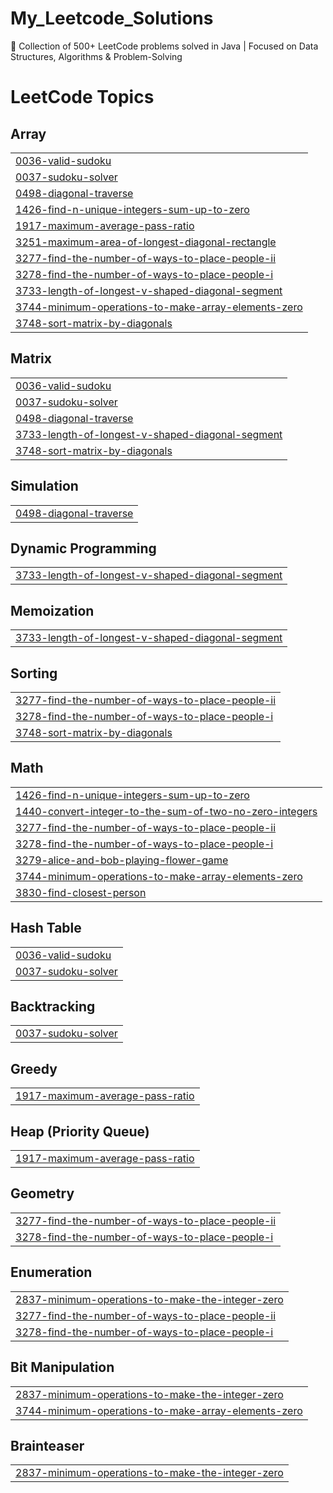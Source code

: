 # My_Leetcode_Solutions
🚀 Collection of 500+ LeetCode problems solved in Java | Focused on Data Structures, Algorithms &amp; Problem-Solving


<!---LeetCode Topics Start-->
# LeetCode Topics
## Array
|  |
| ------- |
| [0036-valid-sudoku](https://github.com/harimurari27/My_Leetcode_Solutions/tree/master/0036-valid-sudoku) |
| [0037-sudoku-solver](https://github.com/harimurari27/My_Leetcode_Solutions/tree/master/0037-sudoku-solver) |
| [0498-diagonal-traverse](https://github.com/harimurari27/My_Leetcode_Solutions/tree/master/0498-diagonal-traverse) |
| [1426-find-n-unique-integers-sum-up-to-zero](https://github.com/harimurari27/My_Leetcode_Solutions/tree/master/1426-find-n-unique-integers-sum-up-to-zero) |
| [1917-maximum-average-pass-ratio](https://github.com/harimurari27/My_Leetcode_Solutions/tree/master/1917-maximum-average-pass-ratio) |
| [3251-maximum-area-of-longest-diagonal-rectangle](https://github.com/harimurari27/My_Leetcode_Solutions/tree/master/3251-maximum-area-of-longest-diagonal-rectangle) |
| [3277-find-the-number-of-ways-to-place-people-ii](https://github.com/harimurari27/My_Leetcode_Solutions/tree/master/3277-find-the-number-of-ways-to-place-people-ii) |
| [3278-find-the-number-of-ways-to-place-people-i](https://github.com/harimurari27/My_Leetcode_Solutions/tree/master/3278-find-the-number-of-ways-to-place-people-i) |
| [3733-length-of-longest-v-shaped-diagonal-segment](https://github.com/harimurari27/My_Leetcode_Solutions/tree/master/3733-length-of-longest-v-shaped-diagonal-segment) |
| [3744-minimum-operations-to-make-array-elements-zero](https://github.com/harimurari27/My_Leetcode_Solutions/tree/master/3744-minimum-operations-to-make-array-elements-zero) |
| [3748-sort-matrix-by-diagonals](https://github.com/harimurari27/My_Leetcode_Solutions/tree/master/3748-sort-matrix-by-diagonals) |
## Matrix
|  |
| ------- |
| [0036-valid-sudoku](https://github.com/harimurari27/My_Leetcode_Solutions/tree/master/0036-valid-sudoku) |
| [0037-sudoku-solver](https://github.com/harimurari27/My_Leetcode_Solutions/tree/master/0037-sudoku-solver) |
| [0498-diagonal-traverse](https://github.com/harimurari27/My_Leetcode_Solutions/tree/master/0498-diagonal-traverse) |
| [3733-length-of-longest-v-shaped-diagonal-segment](https://github.com/harimurari27/My_Leetcode_Solutions/tree/master/3733-length-of-longest-v-shaped-diagonal-segment) |
| [3748-sort-matrix-by-diagonals](https://github.com/harimurari27/My_Leetcode_Solutions/tree/master/3748-sort-matrix-by-diagonals) |
## Simulation
|  |
| ------- |
| [0498-diagonal-traverse](https://github.com/harimurari27/My_Leetcode_Solutions/tree/master/0498-diagonal-traverse) |
## Dynamic Programming
|  |
| ------- |
| [3733-length-of-longest-v-shaped-diagonal-segment](https://github.com/harimurari27/My_Leetcode_Solutions/tree/master/3733-length-of-longest-v-shaped-diagonal-segment) |
## Memoization
|  |
| ------- |
| [3733-length-of-longest-v-shaped-diagonal-segment](https://github.com/harimurari27/My_Leetcode_Solutions/tree/master/3733-length-of-longest-v-shaped-diagonal-segment) |
## Sorting
|  |
| ------- |
| [3277-find-the-number-of-ways-to-place-people-ii](https://github.com/harimurari27/My_Leetcode_Solutions/tree/master/3277-find-the-number-of-ways-to-place-people-ii) |
| [3278-find-the-number-of-ways-to-place-people-i](https://github.com/harimurari27/My_Leetcode_Solutions/tree/master/3278-find-the-number-of-ways-to-place-people-i) |
| [3748-sort-matrix-by-diagonals](https://github.com/harimurari27/My_Leetcode_Solutions/tree/master/3748-sort-matrix-by-diagonals) |
## Math
|  |
| ------- |
| [1426-find-n-unique-integers-sum-up-to-zero](https://github.com/harimurari27/My_Leetcode_Solutions/tree/master/1426-find-n-unique-integers-sum-up-to-zero) |
| [1440-convert-integer-to-the-sum-of-two-no-zero-integers](https://github.com/harimurari27/My_Leetcode_Solutions/tree/master/1440-convert-integer-to-the-sum-of-two-no-zero-integers) |
| [3277-find-the-number-of-ways-to-place-people-ii](https://github.com/harimurari27/My_Leetcode_Solutions/tree/master/3277-find-the-number-of-ways-to-place-people-ii) |
| [3278-find-the-number-of-ways-to-place-people-i](https://github.com/harimurari27/My_Leetcode_Solutions/tree/master/3278-find-the-number-of-ways-to-place-people-i) |
| [3279-alice-and-bob-playing-flower-game](https://github.com/harimurari27/My_Leetcode_Solutions/tree/master/3279-alice-and-bob-playing-flower-game) |
| [3744-minimum-operations-to-make-array-elements-zero](https://github.com/harimurari27/My_Leetcode_Solutions/tree/master/3744-minimum-operations-to-make-array-elements-zero) |
| [3830-find-closest-person](https://github.com/harimurari27/My_Leetcode_Solutions/tree/master/3830-find-closest-person) |
## Hash Table
|  |
| ------- |
| [0036-valid-sudoku](https://github.com/harimurari27/My_Leetcode_Solutions/tree/master/0036-valid-sudoku) |
| [0037-sudoku-solver](https://github.com/harimurari27/My_Leetcode_Solutions/tree/master/0037-sudoku-solver) |
## Backtracking
|  |
| ------- |
| [0037-sudoku-solver](https://github.com/harimurari27/My_Leetcode_Solutions/tree/master/0037-sudoku-solver) |
## Greedy
|  |
| ------- |
| [1917-maximum-average-pass-ratio](https://github.com/harimurari27/My_Leetcode_Solutions/tree/master/1917-maximum-average-pass-ratio) |
## Heap (Priority Queue)
|  |
| ------- |
| [1917-maximum-average-pass-ratio](https://github.com/harimurari27/My_Leetcode_Solutions/tree/master/1917-maximum-average-pass-ratio) |
## Geometry
|  |
| ------- |
| [3277-find-the-number-of-ways-to-place-people-ii](https://github.com/harimurari27/My_Leetcode_Solutions/tree/master/3277-find-the-number-of-ways-to-place-people-ii) |
| [3278-find-the-number-of-ways-to-place-people-i](https://github.com/harimurari27/My_Leetcode_Solutions/tree/master/3278-find-the-number-of-ways-to-place-people-i) |
## Enumeration
|  |
| ------- |
| [2837-minimum-operations-to-make-the-integer-zero](https://github.com/harimurari27/My_Leetcode_Solutions/tree/master/2837-minimum-operations-to-make-the-integer-zero) |
| [3277-find-the-number-of-ways-to-place-people-ii](https://github.com/harimurari27/My_Leetcode_Solutions/tree/master/3277-find-the-number-of-ways-to-place-people-ii) |
| [3278-find-the-number-of-ways-to-place-people-i](https://github.com/harimurari27/My_Leetcode_Solutions/tree/master/3278-find-the-number-of-ways-to-place-people-i) |
## Bit Manipulation
|  |
| ------- |
| [2837-minimum-operations-to-make-the-integer-zero](https://github.com/harimurari27/My_Leetcode_Solutions/tree/master/2837-minimum-operations-to-make-the-integer-zero) |
| [3744-minimum-operations-to-make-array-elements-zero](https://github.com/harimurari27/My_Leetcode_Solutions/tree/master/3744-minimum-operations-to-make-array-elements-zero) |
## Brainteaser
|  |
| ------- |
| [2837-minimum-operations-to-make-the-integer-zero](https://github.com/harimurari27/My_Leetcode_Solutions/tree/master/2837-minimum-operations-to-make-the-integer-zero) |
<!---LeetCode Topics End-->